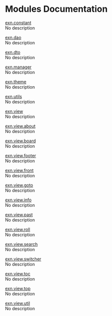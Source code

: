 # Modules Documentation

[exn.constant](https://pyrustic.github.com/blob/master/docs/modules/content/exn.constant/README.md#module-overview)
<br>
No description


[exn.dao](https://pyrustic.github.com/blob/master/docs/modules/content/exn.dao/README.md#module-overview)
<br>
No description


[exn.dto](https://pyrustic.github.com/blob/master/docs/modules/content/exn.dto/README.md#module-overview)
<br>
No description


[exn.manager](https://pyrustic.github.com/blob/master/docs/modules/content/exn.manager/README.md#module-overview)
<br>
No description


[exn.theme](https://pyrustic.github.com/blob/master/docs/modules/content/exn.theme/README.md#module-overview)
<br>
No description


[exn.utils](https://pyrustic.github.com/blob/master/docs/modules/content/exn.utils/README.md#module-overview)
<br>
No description


[exn.view](https://pyrustic.github.com/blob/master/docs/modules/content/exn.view/README.md#module-overview)
<br>
No description


[exn.view.about](https://pyrustic.github.com/blob/master/docs/modules/content/exn.view.about/README.md#module-overview)
<br>
No description


[exn.view.board](https://pyrustic.github.com/blob/master/docs/modules/content/exn.view.board/README.md#module-overview)
<br>
No description


[exn.view.footer](https://pyrustic.github.com/blob/master/docs/modules/content/exn.view.footer/README.md#module-overview)
<br>
No description


[exn.view.front](https://pyrustic.github.com/blob/master/docs/modules/content/exn.view.front/README.md#module-overview)
<br>
No description


[exn.view.goto](https://pyrustic.github.com/blob/master/docs/modules/content/exn.view.goto/README.md#module-overview)
<br>
No description


[exn.view.info](https://pyrustic.github.com/blob/master/docs/modules/content/exn.view.info/README.md#module-overview)
<br>
No description


[exn.view.past](https://pyrustic.github.com/blob/master/docs/modules/content/exn.view.past/README.md#module-overview)
<br>
No description


[exn.view.roll](https://pyrustic.github.com/blob/master/docs/modules/content/exn.view.roll/README.md#module-overview)
<br>
No description


[exn.view.search](https://pyrustic.github.com/blob/master/docs/modules/content/exn.view.search/README.md#module-overview)
<br>
No description


[exn.view.switcher](https://pyrustic.github.com/blob/master/docs/modules/content/exn.view.switcher/README.md#module-overview)
<br>
No description


[exn.view.toc](https://pyrustic.github.com/blob/master/docs/modules/content/exn.view.toc/README.md#module-overview)
<br>
No description


[exn.view.top](https://pyrustic.github.com/blob/master/docs/modules/content/exn.view.top/README.md#module-overview)
<br>
No description


[exn.view.util](https://pyrustic.github.com/blob/master/docs/modules/content/exn.view.util/README.md#module-overview)
<br>
No description


